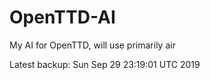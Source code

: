 # OpenTTD-AI
My AI for OpenTTD, will use primarily air

Latest backup: Sun Sep 29 23:19:01 UTC 2019
